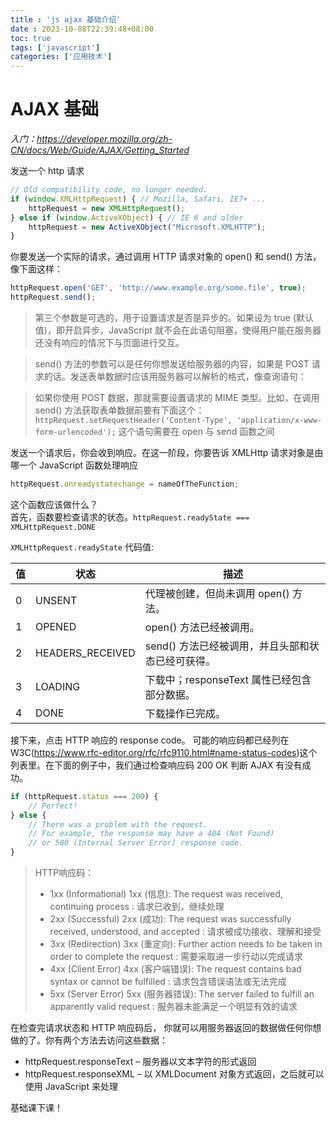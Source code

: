 ```yaml
---
title : 'js ajax 基础介绍'
date : 2023-10-08T22:39:48+08:00
toc: true
tags: ['javascript']
categories: ['应用技术']
---
```

# AJAX 基础

*入门：https://developer.mozilla.org/zh-CN/docs/Web/Guide/AJAX/Getting_Started*


 发送一个 http 请求
```JavaScript
// Old compatibility code, no longer needed.
if (window.XMLHttpRequest) { // Mozilla, Safari, IE7+ ...
    httpRequest = new XMLHttpRequest();
} else if (window.ActiveXObject) { // IE 6 and older
    httpRequest = new ActiveXObject("Microsoft.XMLHTTP");
}
```

你要发送一个实际的请求，通过调用 HTTP 请求对象的 open() 和 send() 方法，像下面这样：
```JavaScript
httpRequest.open('GET', 'http://www.example.org/some.file', true);
httpRequest.send();
```
>第三个参数是可选的，用于设置请求是否是异步的。如果设为 true (默认值)，即开启异步，JavaScript 就不会在此语句阻塞，使得用户能在服务器还没有响应的情况下与页面进行交互。

>send() 方法的参数可以是任何你想发送给服务器的内容，如果是 POST 请求的话。发送表单数据时应该用服务器可以解析的格式，像查询语句：

>如果你使用 POST 数据，那就需要设置请求的 MIME 类型。比如，在调用 send() 方法获取表单数据前要有下面这个：`httpRequest.setRequestHeader('Content-Type', 'application/x-www-form-urlencoded');`  这个语句需要在 open 与 send 函数之间

发送一个请求后，你会收到响应。在这一阶段，你要告诉 XMLHttp 请求对象是由哪一个 JavaScript 函数处理响应

```JavaScript
httpRequest.onreadystatechange = nameOfTheFunction;
```

这个函数应该做什么？  
首先，函数要检查请求的状态。`httpRequest.readyState === XMLHttpRequest.DONE`

`XMLHttpRequest.readyState` 代码值:

| 值  | 状态             | 描述                                              |
| --- | ---------------- | ------------------------------------------------- |
| 0   | UNSENT           | 代理被创建，但尚未调用 open() 方法。              |
| 1   | OPENED           | open() 方法已经被调用。                           |
| 2   | HEADERS_RECEIVED | send() 方法已经被调用，并且头部和状态已经可获得。 |
| 3   | LOADING          | 下载中；responseText 属性已经包含部分数据。       |
| 4   | DONE             | 下载操作已完成。                                  |


接下来，点击 HTTP 响应的 response code。 可能的响应码都已经列在 W3C(https://www.rfc-editor.org/rfc/rfc9110.html#name-status-codes)这个列表里。在下面的例子中，我们通过检查响应码 200 OK 判断 AJAX 有没有成功。

```JavaScript
if (httpRequest.status === 200) {
    // Perfect!
} else {
    // There was a problem with the request.
    // For example, the response may have a 404 (Not Found)
    // or 500 (Internal Server Error) response code.
}
```
>HTTP响应码：
>+ 1xx (Informational) 1xx (信息): The request was received, continuing process : 请求已收到，继续处理
>+ 2xx (Successful) 2xx (成功): The request was successfully received, understood, and accepted : 请求被成功接收、理解和接受
>+ 3xx (Redirection) 3xx (重定向): Further action needs to be taken in order to complete the request : 需要采取进一步行动以完成请求
>+ 4xx (Client Error) 4xx (客户端错误): The request contains bad syntax or cannot be fulfilled : 请求包含错误语法或无法完成
>+ 5xx (Server Error) 5xx (服务器错误): The server failed to fulfill an apparently valid request : 服务器未能满足一个明显有效的请求
  


在检查完请求状态和 HTTP 响应码后， 你就可以用服务器返回的数据做任何你想做的了。你有两个方法去访问这些数据：

+ httpRequest.responseText – 服务器以文本字符的形式返回
+ httpRequest.responseXML – 以 XMLDocument 对象方式返回，之后就可以使用 JavaScript 来处理


基础课下课！